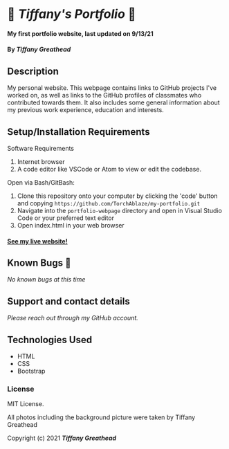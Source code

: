 # 🍁 _Tiffany's Portfolio_ 🍁

#### My first portfolio website, last updated on 9/13/21

#### By _**Tiffany Greathead**_

## Description

My personal website. This webpage contains links to GitHub projects I've worked on, as well as links to the GitHub profiles of classmates who contributed towards them. It also includes some general information about my previous work experience, education and interests.

## Setup/Installation Requirements

Software Requirements

1.  Internet browser
2.  A code editor like VSCode or Atom to view or edit the codebase.

Open via Bash/GitBash:

1.  Clone this repository onto your computer by clicking the 'code' button and copying `https://github.com/TorchAblaze/my-portfolio.git`
2.  Navigate into the `portfolio-webpage` directory and open in Visual Studio Code or your preferred text editor
3.  Open index.html in your web browser

#### [See my live website!](https://TorchAblaze.github.io/my-portfolio)

## Known Bugs 🐞

_No known bugs at this time_

## Support and contact details

_Please reach out through my GitHub account._

## Technologies Used

- HTML
- CSS
- Bootstrap

### License

MIT License.

All photos including the background picture were taken by Tiffany Greathead

Copyright (c) 2021 **_Tiffany Greathead_**
